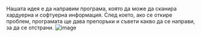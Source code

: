 Нашата идея е да направим програма, която да може да сканира хардуерна и софтуерна информация. След което, ако се откире проблем, програмата ще дава препоръки и съвети какво да се направи, за да се отстрани.
![image](https://github.com/user-attachments/assets/b8edacf0-c7f9-4973-bd36-0cc88b3a50a6)
